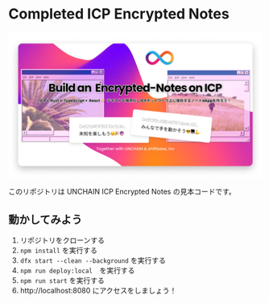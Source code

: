 # Completed ICP Encrypted Notes

![](/image/bannr.png)

このリポジトリは UNCHAIN ICP Encrypted Notes の見本コードです。

## 動かしてみよう

1. リポジトリをクローンする
2. `npm install` を実行する
3. `dfx start --clean --background` を実行する
4. `npm run deploy:local`　を実行する
5. `npm run start` を実行する
6. http://localhost:8080 にアクセスをしましょう！
